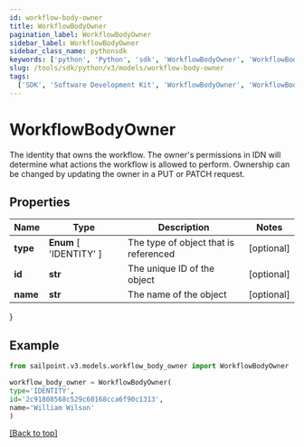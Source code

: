 ```yaml
---
id: workflow-body-owner
title: WorkflowBodyOwner
pagination_label: WorkflowBodyOwner
sidebar_label: WorkflowBodyOwner
sidebar_class_name: pythonsdk
keywords: ['python', 'Python', 'sdk', 'WorkflowBodyOwner', 'WorkflowBodyOwner']
slug: /tools/sdk/python/v3/models/workflow-body-owner
tags:
  ['SDK', 'Software Development Kit', 'WorkflowBodyOwner', 'WorkflowBodyOwner']
---
```


# WorkflowBodyOwner

The identity that owns the workflow. The owner's permissions in IDN will determine what actions the workflow is allowed to perform. Ownership can be changed by updating the owner in a PUT or PATCH request.

## Properties

| Name | Type | Description | Notes |
| --- | --- | --- | --- |
| **type** | **Enum** [ 'IDENTITY' ] | The type of object that is referenced | [optional] |
| **id** | **str** | The unique ID of the object | [optional] |
| **name** | **str** | The name of the object | [optional] |

}

## Example

```python
from sailpoint.v3.models.workflow_body_owner import WorkflowBodyOwner

workflow_body_owner = WorkflowBodyOwner(
type='IDENTITY',
id='2c91808568c529c60168cca6f90c1313',
name='William Wilson'
)

```

[[Back to top]](#)
